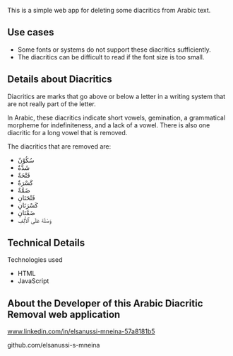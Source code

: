 
This is a simple web app for deleting some diacritics from Arabic text.

## Use cases
 - Some fonts or systems do not support these diacritics sufficiently.
 - The diacritics can be difficult to read if the font size is too small.

## Details about Diacritics
Diacritics are marks that go above or below a letter in a writing system that
are not really part of the letter.

In Arabic, these diacritics indicate short vowels, gemination, a grammatical
morpheme for indefiniteness, and a lack of a vowel. There is also one diacritic
for a long vowel that is removed.

The diacritics that are removed are:
- سُكُوْنٌ
- شَدَّةٌ
- فَتْحَةٌ
- كَسْرَةٌ
- ضَمَّةٌ
- فَتْحَتَانِ
- كَسْرَتَانِ
- ضَمَّتَانِ
- وَصْلَة عَلَى ٱلأَلِفِ
## Technical Details
Technologies used
- HTML
- JavaScript

## About the Developer of this Arabic Diacritic Removal web application
www.linkedin.com/in/elsanussi-mneina-57a8181b5

github.com/elsanussi-s-mneina
